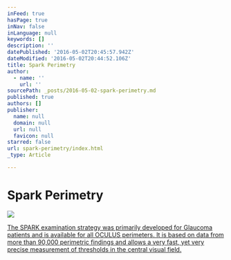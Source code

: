 ```yaml
---
inFeed: true
hasPage: true
inNav: false
inLanguage: null
keywords: []
description: ''
datePublished: '2016-05-02T20:45:57.942Z'
dateModified: '2016-05-02T20:44:52.106Z'
title: Spark Perimetry
author:
  - name: ''
    url: ''
sourcePath: _posts/2016-05-02-spark-perimetry.md
published: true
authors: []
publisher:
  name: null
  domain: null
  url: null
  favicon: null
starred: false
url: spark-perimetry/index.html
_type: Article

---
```

# Spark Perimetry
![](https://the-grid-user-content.s3-us-west-2.amazonaws.com/aba6b40e-a949-4b3a-b9aa-c531090d06ab.jpg)

[The SPARK examination strategy was primarily developed for Glaucoma patients and is available for all OCULUS perimeters. It is based on data from more than 90,000 perimetric findings and allows a very fast, yet very precise measurement of thresholds in the central visual field.][0]

[0]: http://www.oculus.de/us/products/perimetry/easyfield/perimetry-software/spark-strategy/#produkte_navi
